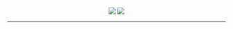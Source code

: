 
<br>
<p align="center">
  <img src="https://readme-typing-svg.herokuapp.com?font=Yeseva+One&duration=5000&pause=100&color=ffffff&size=25&center=true&vCenter=true&width=600&height=100&lines=N+e+l;"></a>
  <img src="https://readme-typing-svg.herokuapp.com?font=Yeseva+One&duration6000&pause=100&color=ffffff&size=17&center=true&vCenter=true&width=600&height=100&lines=ねる;"></a>
</p>

___
